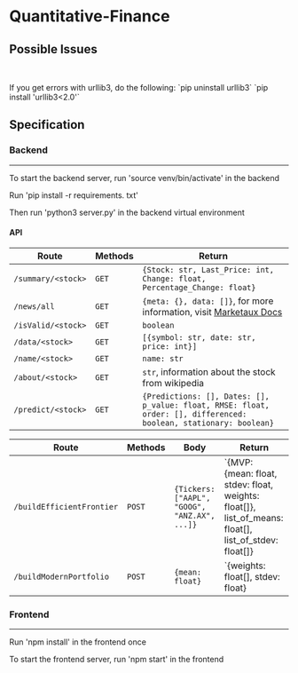 # Quantitative-Finance

<h2>Possible Issues</h2>
<br>
<p>
  If you get errors with urllib3, do the following:
  `pip uninstall urllib3`
  `pip install 'urllib3<2.0'`
</p>

<h2>Specification</h2>

<h3>Backend</h3>
<hr>
<p>To start the backend server, run 'source venv/bin/activate' in the backend </p> 
<p>Run 'pip install -r requirements. txt'</p>
<p>Then run 'python3 server.py' in the backend virtual environment</p>
<h4>API</h4>

|    Route           |  Methods  |  Return                                                                                                                 |
|--------------------|-----------|-------------------------------------------------------------------------------------------------------------------------|
| `/summary/<stock>` |   `GET`   | `{Stock: str, Last_Price: int, Change: float, Percentage_Change: float}`                                                |
| `/news/all`        |   `GET`   | `{meta: {}, data: []}`, for more information, visit <a href="https://www.marketaux.com/documentation">Marketaux Docs</a>|
| `/isValid/<stock>` |   `GET`   | `boolean`                                                                                                               |
| `/data/<stock>`    |   `GET`   | `[{symbol: str, date: str, price: int}]`                                                                                |
| `/name/<stock>`    |   `GET`   | `name: str`                                                                                                             |
| `/about/<stock>`   |   `GET`   | `str`, information about the stock from wikipedia                                                                       |
| `/predict/<stock>` |   `GET`   | `{Predictions: [], Dates: [], p_value: float, RMSE: float, order: [], differenced: boolean, stationary: boolean}`       | 

|    Route                 |  Methods  |  Body                                                             | Return                                              |
|--------------------------|-----------|-------------------------------------------------------------------|-----------------------------------------------------|
| `/buildEfficientFrontier`|  `POST`   | `{Tickers: ["AAPL", "GOOG", "ANZ.AX", ...]}`                      | `{MVP: {mean: float, stdev: float, weights: float[]}, list_of_means: float[], list_of_stdev: float[]}|
| `/buildModernPortfolio`  |  `POST`   | `{mean: float}`                                                   | `{weights: float[], stdev: float}                   |


<h3>Frontend</h3>
<hr>
<p>Run 'npm install' in the frontend once</p>
<p>To start the frontend server, run 'npm start' in the frontend</p>
